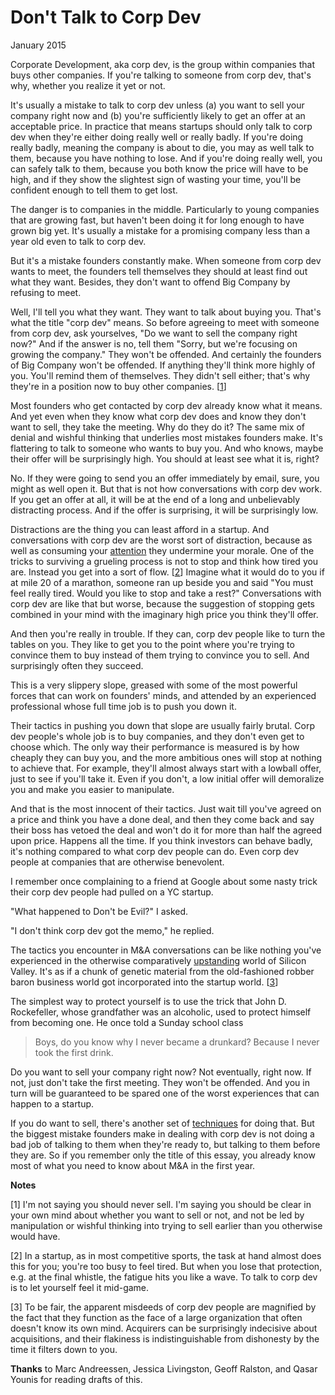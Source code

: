 # Don't Talk to Corp Dev

January 2015  
  
Corporate Development, aka corp dev, is the group within companies
that buys other companies. If you're talking to someone from corp
dev, that's why, whether you realize it yet or not.  
  
It's usually a mistake to talk to corp dev unless (a) you want to
sell your company right now and (b) you're sufficiently likely to
get an offer at an acceptable price. In practice that means startups
should only talk to corp dev when they're either doing really well
or really badly. If you're doing really badly, meaning the company
is about to die, you may as well talk to them, because you have
nothing to lose. And if you're doing really well, you can safely
talk to them, because you both know the price will have to be high,
and if they show the slightest sign of wasting your time, you'll
be confident enough to tell them to get lost.  
  
The danger is to companies in the middle. Particularly to young
companies that are growing fast, but haven't been doing it for long
enough to have grown big yet. It's usually a mistake for a promising
company less than a year old even to talk to corp dev.  
  
But it's a mistake founders constantly make. When someone from
corp dev wants to meet, the founders tell themselves they should
at least find out what they want. Besides, they don't want to
offend Big Company by refusing to meet.  
  
Well, I'll tell you what they want. They want to talk about buying
you. That's what the title "corp dev" means. So before agreeing
to meet with someone from corp dev, ask yourselves, "Do we want to
sell the company right now?" And if the answer is no, tell them
"Sorry, but we're focusing on growing the company." They won't be
offended. And certainly the founders of Big Company won't be
offended. If anything they'll think more highly of you. You'll
remind them of themselves. They didn't sell either; that's why
they're in a position now to buy other companies.
[[1](#f1n)]  
  
Most founders who get contacted by corp dev already know what it
means. And yet even when they know what corp dev does and know
they don't want to sell, they take the meeting. Why do they do it?
The same mix of denial and wishful thinking that underlies most
mistakes founders make. It's flattering to talk to someone who wants
to buy you. And who knows, maybe their offer will be surprisingly
high. You should at least see what it is, right?  
  
No. If they were going to send you an offer immediately by email,
sure, you might as well open it. But that is not how conversations
with corp dev work. If you get an offer at all, it will be at the
end of a long and unbelievably distracting process. And if the
offer is surprising, it will be surprisingly low.  
  
Distractions are the thing you can least afford in a startup. And
conversations with corp dev are the worst sort of distraction,
because as well as consuming your [attention](top.html) they undermine your
morale. One of the tricks to surviving a grueling process is not
to stop and think how tired you are. Instead you get into a sort
of flow. 
[[2](#f2n)]
Imagine what it would do to you if at mile 20 of a
marathon, someone ran up beside you and said "You must feel really
tired. Would you like to stop and take a rest?" Conversations
with corp dev are like that but worse, because the suggestion of
stopping gets combined in your mind with the imaginary high price
you think they'll offer.  
  
And then you're really in trouble. If they can, corp dev people
like to turn the tables on you. They like to get you to the point
where you're trying to convince them to buy instead of them trying
to convince you to sell. And surprisingly often they succeed.  
  
This is a very slippery slope, greased with some of the most powerful
forces that can work on founders' minds, and attended by an experienced
professional whose full time job is to push you down it.  
  
Their tactics in pushing you down that slope are usually fairly
brutal. Corp dev people's whole job is to buy companies, and they
don't even get to choose which. The only way their performance is
measured is by how cheaply they can buy you, and the more ambitious
ones will stop at nothing to achieve that. For example, they'll
almost always start with a lowball offer, just to see if you'll
take it. Even if you don't, a low initial offer will demoralize you
and make you easier to manipulate.  
  
And that is the most innocent of their tactics. Just wait till
you've agreed on a price and think you have a done deal, and then
they come back and say their boss has vetoed the deal and won't do
it for more than half the agreed upon price. Happens all the time.
If you think investors can behave badly, it's nothing compared to
what corp dev people can do. Even corp dev people at companies
that are otherwise benevolent.  
  
I remember once complaining to a
friend at Google about some nasty trick their corp dev people had
pulled on a YC startup.  
  
"What happened to Don't be Evil?" I asked.  
  
"I don't think corp dev got the memo," he replied.  
  
The tactics you encounter in M&A conversations can be like nothing
you've experienced in the otherwise comparatively 
[upstanding](mean.html) world
of Silicon Valley. It's as if a chunk of genetic material from the
old-fashioned robber baron business world got incorporated into the
startup world.
[[3](#f3n)]  
  
The simplest way to protect yourself is to use the trick that John
D. Rockefeller, whose grandfather was an alcoholic, used to protect
himself from becoming one. He once told a Sunday school class

> 
>  Boys, do you know why I never became a drunkard? Because I never
>  took the first drink.
> 


Do you want to sell your company right now? Not eventually, right
now. If not, just don't take the first meeting. They won't be
offended. And you in turn will be guaranteed to be spared one of
the worst experiences that can happen to a startup.  
  
If you do want to sell, there's another set of 
[techniques](https://justinkan.com/the-founders-guide-to-selling-your-company-a1b2025c9481) for doing
that. But the biggest mistake founders make in dealing with corp
dev is not doing a bad job of talking to them when they're ready
to, but talking to them before they are. So if you remember only
the title of this essay, you already know most of what you need to
know about M&A in the first year.  
  
  
  
  
  
  
  
  
  
**Notes**  
  
[1]
I'm not saying you should never sell. I'm saying you should
be clear in your own mind about whether you want to sell or not,
and not be led by manipulation or wishful thinking into trying to
sell earlier than you otherwise would have.  
  
[2]
In a startup, as in most competitive sports, the task at hand
almost does this for you; you're too busy to feel tired. But when
you lose that protection, e.g. at the final whistle, the fatigue
hits you like a wave. To talk to corp dev is to let yourself feel
it mid-game.  
  
[3]
To be fair, the apparent misdeeds of corp dev people are magnified
by the fact that they function as the face of a large organization
that often doesn't know its own mind. Acquirers can be surprisingly
indecisive about acquisitions, and their flakiness is indistinguishable
from dishonesty by the time it filters down to you.  
  
**Thanks** to Marc Andreessen, Jessica Livingston, Geoff
Ralston, and Qasar Younis for reading drafts of this.  
  
